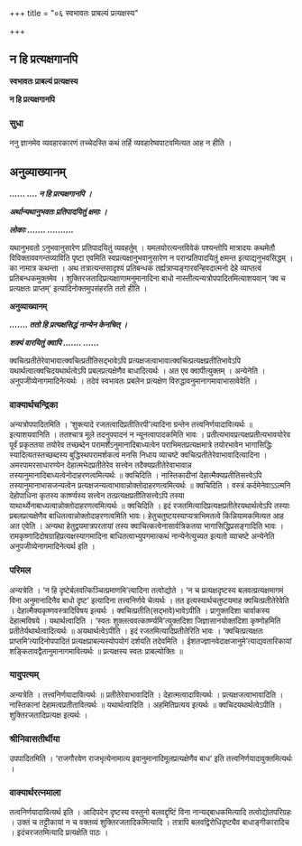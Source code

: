 +++
title = "०६ स्वभावतः प्राबल्यं प्रत्यक्षस्य"

+++


## न हि प्रत्यक्षगानपि

**स्वभावतः प्राबल्यं प्रत्यक्षस्य**

**न हि प्रत्यक्षगानपि**

### **सुधा**

ननु ज्ञानमेव व्यवहारकारणं तच्चेदस्ति कथं तर्हि व्यवहारेष्वपाटवमित्यत आह न हीति ।

## **अनुव्याख्यानम्**

***...... .... न हि प्रत्यक्षगानपि ।***

***अर्थान्यथानुभवतः प्रतिपादयितुं क्षमाः ।***

***लोकाः ....... ..........***

यथानुभवतो ऽनुभवानुसारेण प्रतिपादयितुं व्यवहर्तुम् । यमलयोरत्यन्तविवेकं पश्यन्तोपि मात्रादयः कथमेतौ विविक्ताववगन्तव्याविति पृष्टा एवमिति स्वप्रत्यक्षानुभवानुसारेण न परान्प्रतिपादयितुं क्षमन्त इत्याद्यनुभवसिद्धम् । का नामात्र कथन्ता । अथ तत्रात्यन्तसादृश्यं प्रतिबन्धकं तर्ह्यत्राप्यङ्गारवन्हिवदात्मनो देहे व्याप्तत्वं प्रतिबन्धकमुक्तमेव । शुक्तिरजतादिप्रत्यक्षाणामनुमानादिना बाधो नास्तीत्यन्यत्रोपपादितमित्याशयवान् ‘क्व च प्रत्यक्षतः प्राप्तम्’ इत्यादिनोक्तमुपसंहरति ततो हीति ।

**अनुव्याख्यानम्**

***....... ततो हि प्रत्यक्षसिद्धं नान्येन केनचित् ।***

***शक्यं वारयितुं क्वापि ....... ......***

क्वचित्प्रतीतेरेवाभावात्क्वचित्प्रतीतिसद्भावेऽपि प्रत्यक्षजत्वाभावात्क्वचित्प्रत्यक्षप्रतीतिभावेऽपि यथार्थत्वात्क्वचिदयथार्थत्वेऽपि प्रबलप्रत्यक्षेणैव बाधादित्यर्थः । अत एव क्वापीत्युक्तम् । अन्येनेति । अनुपजीव्येनागमादिनेत्यर्थः । तदेवं स्वभावतः प्रबलेन प्रत्यक्षेण विरुद्धावनुमानागमावाभासावेवेति ।

### **वाक्यार्थचन्द्रिका**

अन्यत्रोपपादितमिति । ‘शुक्त्यादे रजतत्वादिप्रतीतिरपी’त्यादिना ग्रन्तेन तत्त्वनिर्णयादावित्यर्थः ॥ इत्याशयवानिति । ततश्चात्र मूले तदनुपपादनं न न्यूनत्वापादकमिति भावः । प्रतीत्यभावप्रत्यक्षप्रतीत्यभावयोरेव पूर्वं प्रकृततया तयोरेव तच्छब्देन परामर्शेऽनुमानादिबाध्यत्वेन पराभिमतप्रत्यक्षमात्रे तयोरभावेन भागासिद्धिः स्यादित्यतस्तच्छब्दस्य बुद्धिस्थपरामर्शकत्वं मनसि निधाय व्याचष्टे क्वचित्प्रतीतेरेवाभावादित्यादिना । अमरपामरसाधारण्येन देहात्मभेदप्रतीतेरेव सत्त्वेन तदैक्यप्रतीतेरेवाभावान्न तस्यानुमानादिबाध्यत्वेनोदाहरणत्वमित्यर्थः ॥ क्वचिदिति । नास्तिकादीनां देहात्मैक्यप्रतीतिसत्त्वेऽपि तस्यानुमानाभासजन्यत्वेन प्रत्यक्षजन्यत्वाभावान्नोक्तोदाहरणत्वमित्यर्थः ॥ क्वचिदिति । वस्त्रं कर्दमेनेवाऽऽत्मनि देहोपाधिना कृतस्य कार्ष्ण्यस्य सत्त्वेन तत्प्रत्यक्षप्रतीतिसत्त्वेऽपि तस्या याथार्थ्येनाबाध्यत्वान्नोक्तोदाहरणत्वमित्यर्थः ॥ क्वचिदिति । इदं रजतमित्यादिप्रत्यक्षप्रतीतेरयथार्थत्वेऽपि तस्याः प्रबलप्रत्यक्षेणैव बाधितत्वान्नोक्तोदाहरणत्वमिति भावः। हेतुचतुष्टयस्याप्यत्राभिमतत्वे किन्नियामकमित्यत आह अत एवेति । अन्यथा हेतुद्वयमात्रपरतायां तस्य क्वाचित्कत्वेनासार्वत्रिकतया भागासिद्धिप्रसङ्गादिति भावः । रामकृष्णादिदोषग्राहिप्रत्यक्षस्यागमादिना बाधितत्वाभ्युपगमात्कथं नान्येनेत्युच्यत इत्यतो व्याचष्टे अन्येनेति अनुपजीव्येनागमादिनेत्यर्थ इति ।

### **परिमल**

अन्यत्रेति । ‘न हि दृष्टेर्बलवत्किञ्चित्प्रमाणमि’त्यादिना तत्वोद्योते । ‘न च प्रत्यक्षदृष्टस्य बलवत्प्रत्यक्षमागमं विना अनुमानादिनैव बाधो दृष्ट’ इत्यादिना तत्त्वनिर्णये चेत्यर्थः । तत इत्यस्यार्थचतुष्टयमाह क्वचित्प्रतीतेरेवेति । देहात्मैक्यकृष्णवस्त्रादिविषय इत्यर्थः । क्वचित्प्रतीति(सद्भावे)भावेऽपीति । प्रागुक्तदिशा चार्वाकस्य देहात्मविषये । यथार्थत्वादिति । ‘स्वतः शुक्लत्ववत्कार्ष्ण्यमि’त्युक्तदिशा जिज्ञासानयोक्तदिशा कृष्णोहमिति प्रतीतेर्यथार्थत्वादित्यर्थः ॥ अयथार्थत्वेऽपीति । इदं रजतमित्यादिप्रतीतेरिति भावः । ‘क्वचित्प्रत्यक्षतः प्राप्तमि’त्यादिनोपपादितं प्रत्यक्षप्राबल्यस्योपयोगं दर्शयति तदेवमिति । ईशतज्ज्ञानवेदाक्षजानुमे’त्याद्यवतारिकायां शङ्कितावद्वैतानुमानागमावित्यर्थः ॥ प्रत्यक्षस्य स्वतः प्राबल्योक्तिः ॥

### **यादुपत्यम्**

अन्यत्रेति । तत्त्वनिर्णयादावित्यर्थः ॥ प्रतीतेरेवाभावादिति । देहात्मत्वादावित्यर्थः । प्रत्यक्षजत्वाभावादिति । नास्तिकानां देहामत्वप्रतीतावित्यर्थः ॥ यथार्थत्वादिति । अहमितिप्रत्यय इत्यर्थः ॥ क्वचिदयथार्थत्वेऽपीति । शुक्तिरजतादिप्रत्यक्ष इत्यर्थः ।

### **श्रीनिवासतीर्थीया**

उपपादितमिति । ‘राजगौरवेण राजभृत्येनामात्य इवानुमानादिमूलप्रत्यक्षेणैव बाध’ इति तत्त्वनिर्णयादावुक्तमित्यर्थः ।

### **वाक्यार्थरत्नमाला**

तत्वनिर्णयादावित्यर्थ इति । आदिपदेन दृष्टस्य वस्तुनो बलवद्दृष्टिं विना नान्यद्बाधकमित्यादि तत्वोद्योतपरिग्रहः । उक्तं च तट्टीकायां न च वक्तव्यं शुक्तिरजतादिकमित्यादि । तत्रापि बलवद्विरोधिदृष्ट्यैव बाधाङ्गीकारादिच । इदंचरजतमित्यादि प्रत्यक्षेति पाठः ।

